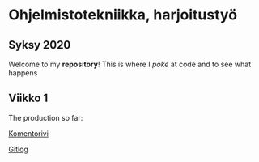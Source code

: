 # Ohjelmistotekniikka, harjoitustyö
## Syksy 2020
Welcome to my **repository**! This is where I *poke* at code and to see what happens

## Viikko 1

The production so far:

[Komentorivi](https://github.com/pweura/ot-harjoitustyo/blob/master/laskarit/viikko1/komentorivi.txt)

[Gitlog](https://github.com/pweura/ot-harjoitustyo/blob/master/laskarit/viikko1/gitlog.txt)
